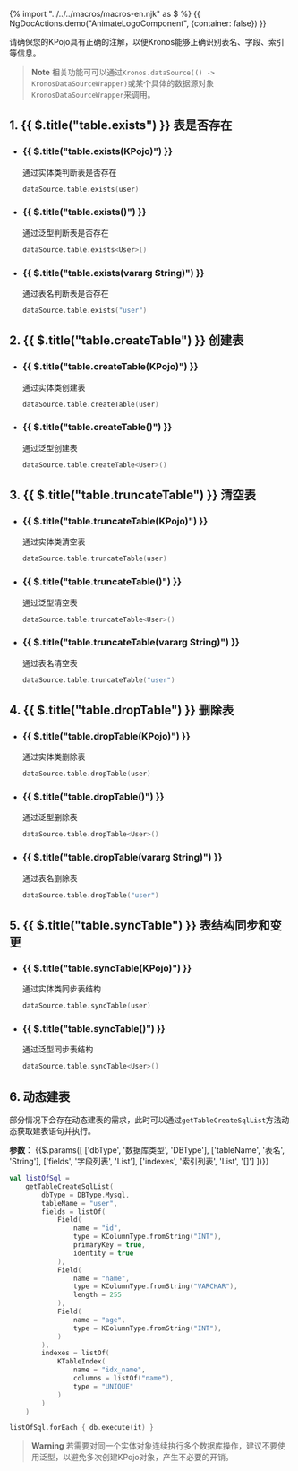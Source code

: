 {% import "../../../macros/macros-en.njk" as $ %}
{{ NgDocActions.demo("AnimateLogoComponent", {container: false}) }}

请确保您的KPojo具有正确的注解，以便Kronos能够正确识别表名、字段、索引等信息。

> **Note**
> 相关功能可可以通过`Kronos.dataSource(() -> KronosDataSourceWrapper)`或某个具体的数据源对象`KronosDataSourceWrapper`来调用。

## 1. {{ $.title("table.exists") }} 表是否存在

- ### {{ $.title("table.exists(KPojo)") }}

  通过实体类判断表是否存在

  ```kotlin
  dataSource.table.exists(user)
  ```

- ### {{ $.title("table.exists<KPojo>()") }}

  通过泛型判断表是否存在

   ```kotlin
   dataSource.table.exists<User>()
   ```

- ### {{ $.title("table.exists(vararg String)") }}

  通过表名判断表是否存在

   ```kotlin
   dataSource.table.exists("user")
   ```

## 2. {{ $.title("table.createTable") }} 创建表

- ### {{ $.title("table.createTable(KPojo)") }}

  通过实体类创建表

   ```kotlin
   dataSource.table.createTable(user)
   ```

- ### {{ $.title("table.createTable<KPojo>()") }}

  通过泛型创建表

   ```kotlin
   dataSource.table.createTable<User>()
   ```

## 3. {{ $.title("table.truncateTable") }} 清空表

- ### {{ $.title("table.truncateTable(KPojo)") }}

  通过实体类清空表

   ```kotlin
   dataSource.table.truncateTable(user)
   ```

- ### {{ $.title("table.truncateTable<KPojo>()") }}

  通过泛型清空表

   ```kotlin
   dataSource.table.truncateTable<User>()
   ```

- ### {{ $.title("table.truncateTable(vararg String)") }}

  通过表名清空表

   ```kotlin
   dataSource.table.truncateTable("user")
   ```

## 4. {{ $.title("table.dropTable") }} 删除表

- ### {{ $.title("table.dropTable(KPojo)") }}

  通过实体类删除表

   ```kotlin
   dataSource.table.dropTable(user)
   ```

- ### {{ $.title("table.dropTable<KPojo>()") }}

  通过泛型删除表

    ```kotlin
    dataSource.table.dropTable<User>()
    ```

- ### {{ $.title("table.dropTable(vararg String)") }}

  通过表名删除表

    ```kotlin
    dataSource.table.dropTable("user")
    ```

## 5. {{ $.title("table.syncTable") }} 表结构同步和变更

- ### {{ $.title("table.syncTable(KPojo)") }}

  通过实体类同步表结构

   ```kotlin
   dataSource.table.syncTable(user)
   ```

- ### {{ $.title("table.syncTable<KPojo>()") }}

  通过泛型同步表结构

     ```kotlin
     dataSource.table.syncTable<User>()
     ```

## 6. 动态建表

部分情况下会存在动态建表的需求，此时可以通过`getTableCreateSqlList`方法动态获取建表语句并执行。

**参数**：
{{$.params([
  ['dbType', '数据库类型', 'DBType'],
  ['tableName', '表名', 'String'],
  ['fields', '字段列表', 'List<Field>'],
  ['indexes', '索引列表', 'List<KTableIndex>', '[]']
])}}

```kotlin name="demo" icon="kotlin" {2,31}
val listOfSql =
    getTableCreateSqlList(
        dbType = DBType.Mysql,
        tableName = "user",
        fields = listOf(
            Field(
                name = "id",
                type = KColumnType.fromString("INT"),
                primaryKey = true,
                identity = true
            ),
            Field(
                name = "name",
                type = KColumnType.fromString("VARCHAR"),
                length = 255
            ),
            Field(
                name = "age",
                type = KColumnType.fromString("INT"),
            )
        ),
        indexes = listOf(
            KTableIndex(
                name = "idx_name",
                columns = listOf("name"),
                type = "UNIQUE"
            )
        )
    )

listOfSql.forEach { db.execute(it) }
```

> **Warning**
> 若需要对同一个实体对象连续执行多个数据库操作，建议不要使用泛型，以避免多次创建KPojo对象，产生不必要的开销。
